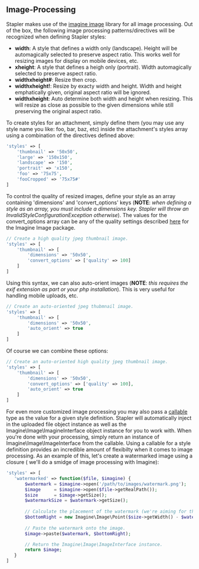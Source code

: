 ## Image-Processing

Stapler makes use of the [imagine image](https://packagist.org/packages/imagine/imagine) library for all image
processing. Out of the box, the following image processing patterns/directives will be recognized when defining Stapler
styles:

* **width**: A style that defines a width only (landscape). Height will be automagically selected to preserve aspect
  ratio. This works well for resizing images for display on mobile devices, etc.
* **xheight**: A style that defines a heigh only (portrait). Width automagically selected to preserve aspect ratio.
* **widthxheight#**: Resize then crop.
* **widthxheight!**: Resize by exacty width and height. Width and height emphatically given, original aspect ratio will
  be ignored.
* **widthxheight**: Auto determine both width and height when resizing. This will resize as close as possible to the
  given dimensions while still preserving the original aspect ratio.

To create styles for an attachment, simply define them (you may use any style name you like: foo, bar, baz, etc) inside
the attachment's styles array using a combination of the directives defined above:

```php
'styles' => [
    'thumbnail' => '50x50',
    'large' => '150x150',
    'landscape' => '150',
    'portrait' => 'x150',
    'foo' => '75x75',
    'fooCropped' => '75x75#'
]
```

To control the quality of resized images, define your style as an array containing 'dimensions' and 'convert_options'
keys (**NOTE**: *when defining a style as an array, you must include a dimensions key. Stapler will throw an
InvalidStyleConfigurationException otherwise*). The values for the convert_options array can be any of the quality
settings described [here](https://imagine.readthedocs.org/en/latest/usage/introduction.html) for the Imagine Image
package.

```php
// Create a high quality jpeg thumbnail image.
'styles' => [
    'thumbnail' => [
        'dimensions' => '50x50',
        'convert_options' => ['quality' => 100]
    ]
]
```

Using this syntax, we can also auto-orient images (**NOTE**: *this requires the exif extension as part or your php
installation*). This is very useful for handling mobile uploads, etc.

```php
// Create an auto-oriented jpeg thubmnail image.
'styles' => [
    'thumbnail' => [
        'dimensions' => '50x50',
        'auto_orient' => true
    ]
]
```

Of course we can combine these options:

```php
// Create an auto-oriented high quality jpeg thumbnail image.
'styles' => [
    'thumbnail' => [
        'dimensions' => '50x50',
        'convert_options' => ['quality' => 100],
        'auto_orient' => true
    ]
]
```

For even more customized image processing you may also pass
a [callable](http://php.net/manual/en/language.types.callable.php) type as the value for a given style definition.
Stapler will automatically inject in the uploaded file object instance as well as the Imagine\Image\ImagineInterface
object instance for you to work with. When you're done with your processing, simply return an instance of
Imagine\Image\ImageInterface from the callable. Using a callable for a style definition provides an incredible amount of
flexibilty when it comes to image processing. As an example of this, let's create a watermarked image using a closure (
we'll do a smidge of image processing with Imagine):

 ````php
 'styles' => [
    'watermarked' => function($file, $imagine) {
        $watermark = $imagine->open('/path/to/images/watermark.png');   // Create an instance of ImageInterface for the watermark image.
        $image     = $imagine->open($file->getRealPath());              // Create an instance of ImageInterface for the uploaded image.
        $size      = $image->getSize();                                 // Get the size of the uploaded image.
        $watermarkSize = $watermark->getSize();                         // Get the size of the watermark image.
        
        // Calculate the placement of the watermark (we're aiming for the bottom right corner here).
        $bottomRight = new Imagine\Image\Point($size->getWidth() - $watermarkSize->getWidth(), $size->getHeight() - $watermarkSize->getHeight());
        
        // Paste the watermark onto the image.
        $image->paste($watermark, $bottomRight);

        // Return the Imagine\Image\ImageInterface instance.
        return $image;
    }
]
````
